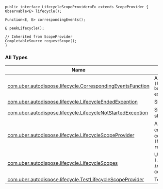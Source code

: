 

```
public interface LifecycleScopeProvider<E> extends ScopeProvider {
Observable<E> lifecycle();

Function<E, E> correspondingEvents();

E peekLifecycle();

// Inherited from ScopeProvider
CompletableSource requestScope();
}
```

### All Types

| Name | Summary |
|---|---|
| [com.uber.autodispose.lifecycle.CorrespondingEventsFunction](../com.uber.autodispose.lifecycle/-corresponding-events-function/index.md) | A corresponding events function that acts as a normal ``[`Function`](http://reactivex.io/RxJava/2.x/javadoc/io/reactivex/functions/Function.html) but ensures a single event type in the generic and tightens the possible exception thrown to ``[`OutsideScopeException`](#). |
| [com.uber.autodispose.lifecycle.LifecycleEndedException](../com.uber.autodispose.lifecycle/-lifecycle-ended-exception/index.md) | Signifies an error occurred due to execution starting after the lifecycle has ended. |
| [com.uber.autodispose.lifecycle.LifecycleNotStartedException](../com.uber.autodispose.lifecycle/-lifecycle-not-started-exception/index.md) | Signifies an error occurred due to execution starting before the lifecycle has started. |
| [com.uber.autodispose.lifecycle.LifecycleScopeProvider](../com.uber.autodispose.lifecycle/-lifecycle-scope-provider/index.md) | A convenience interface that, when implemented, helps provide information to create implementations that resolve the next corresponding lifecycle event and construct a ``[`Completable`](http://reactivex.io/RxJava/2.x/javadoc/io/reactivex/Completable.html) representation of it from the ``[`#lifecycle()`](../com.uber.autodispose.lifecycle/-lifecycle-scope-provider/lifecycle.md) stream.  |
| [com.uber.autodispose.lifecycle.LifecycleScopes](../com.uber.autodispose.lifecycle/-lifecycle-scopes/index.md) | Utilities for dealing with ``[`LifecycleScopeProvider`](../com.uber.autodispose.lifecycle/-lifecycle-scope-provider/index.md)s. This includes factories for resolving ``[`Completable`](http://reactivex.io/RxJava/2.x/javadoc/io/reactivex/Completable.html) representations of scopes, corresponding events, etc. |
| [com.uber.autodispose.lifecycle.TestLifecycleScopeProvider](../com.uber.autodispose.lifecycle/-test-lifecycle-scope-provider/index.md) | Test utility to create ``[`LifecycleScopeProvider`](../com.uber.autodispose.lifecycle/-lifecycle-scope-provider/index.md) instances for tests.  |
